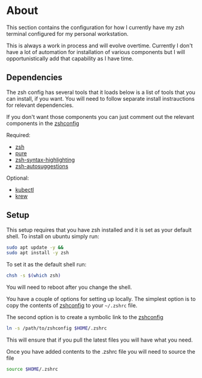 # About

This section contains the configuration for how I currently have my zsh terminal configured for my personal workstation.

This is always a work in process and will evolve overtime. Currently I don't have a lot of automation for installation of various components but I will opportunistically add that capability as I have time.

## Dependencies

The zsh config has several tools that it loads below is a list of tools that you can install, if you want. You will need to follow separate install instrauctions for relevant dependencies.

If you don't want those components you can just comment out the relevant components in the [zshconfig](./zshconfig)

Required:

- [zsh](https://zsh.org)
- [pure](https://github.com/sindresorhus/pure)
- [zsh-syntax-highlighting](https://github.com/zsh-users/zsh-syntax-highlighting/tree/master)
- [zsh-autosuggestions](https://github.com/zsh-users/zsh-autosuggestions)

Optional:

- [kubectl](https://kubernetes.io/docs/tasks/tools/)
- [krew](https://github.com/kubernetes-sigs/krew)

## Setup

This setup requires that you have zsh installed and it is set as your default shell. To install on ubuntu simply run:

```sh
sudo apt update -y &&
sudo apt install -y zsh
```

To set it as the default shell run:

```sh
chsh -s $(which zsh)

```
You will need to reboot after you change the shell.

You have a couple of options for setting up locally. The simplest option is to copy the contents of [zshconfig](./zshconfig) to your `~/.zshrc` file.

The second option is to create a symbolic link to the [zshconfig](./zshconfig)

```sh
ln -s /path/to/zshconfig $HOME/.zshrc
```

This will ensure that if you pull the latest files you will have what you need.

Once you have added contents to the .zshrc file you will need to source the file

```sh
source $HOME/.zshrc
```
